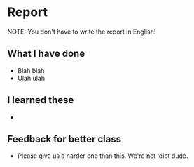 # Report 

NOTE: You don't have to write the report in English!

## What I have done

* Blah blah
* Ulah ulah

## I learned these

* 

## Feedback for better class

* Please give us a harder one than this. We're not idiot dude.
